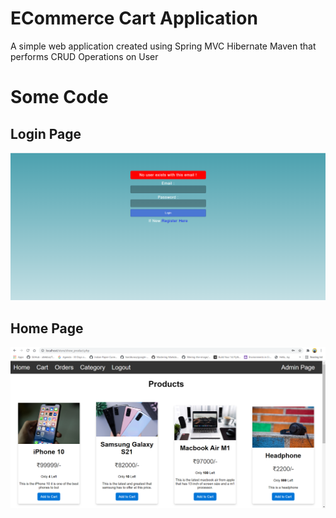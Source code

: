 # ECommerce Cart Application
A simple web application created using Spring MVC Hibernate Maven that performs CRUD Operations on User
# Some Code
## Login Page
![Login Page](SS/login_page.png)
## Home Page
![Home Page](SS/home_page.png)
